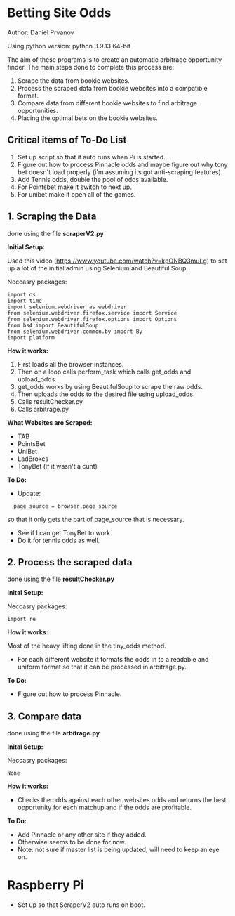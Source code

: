 # Betting Site Odds
Author: Daniel Prvanov

Using python version: python 3.9.13 64-bit

The aim of these programs is to create an automatic arbitrage opportunity finder. The main steps done to complete this process are:
1. Scrape the data from bookie websites.
2. Process the scraped data from bookie websites into a compatible format.
3. Compare data from different bookie websites to find arbitrage opportunities.
4. Placing the optimal bets on the bookie websites.

## Critical items of To-Do List

1. Set up script so that it auto runs when Pi is started.
2. Figure out how to process Pinnacle odds and maybe figure out why tony bet doesn't load properly (i'm assuming its got anti-scraping features).
3. Add Tennis odds, double the pool of odds available.
4. For Pointsbet make it switch to next up.
5. For unibet make it open all of the games.

## 1. Scraping the Data

done using the file **scraperV2.py**

**Initial Setup:**

Used this video (https://www.youtube.com/watch?v=kpONBQ3muLg) to set up a lot of the initial admin using Selenium and Beautiful Soup.

Neccasry packages:
```
import os
import time
import selenium.webdriver as webdriver
from selenium.webdriver.firefox.service import Service
from selenium.webdriver.firefox.options import Options
from bs4 import BeautifulSoup
from selenium.webdriver.common.by import By
import platform
```

**How it works:**

1. First loads all the browser instances. 
2. Then on a loop calls perform_task which calls get_odds and upload_odds.
3. get_odds works by using BeautifulSoup to scrape the raw odds.
4. Then uploads the odds to the desired file using upload_odds.
5. Calls resultChecker.py
6. Calls arbitrage.py

**What Websites are Scraped:**

* TAB
* PointsBet
* UniBet
* LadBrokes
* TonyBet (if it wasn't a cunt)

**To Do:**

* Update:
```
  page_source = browser.page_source 
```
so that it only gets the part of page_source that is necessary.
* See if I can get TonyBet to work.
* Do it for tennis odds as well.

## 2. Process the scraped data

done using the file **resultChecker.py**

**Inital Setup:**

Neccasry packages:
```
import re
```

**How it works:**

Most of the heavy lifting done in the tiny_odds method.
* For each different website it formats the odds in to a readable and uniform format so that it can be processed in arbitrage.py.

**To Do:**

* Figure out how to process Pinnacle.

## 3. Compare data

done using the file **arbitrage.py**

**Inital Setup:**

Neccasry packages:
```
None
```

**How it works:**

* Checks the odds against each other websites odds and returns the best opportunity for each matchup and if the odds are profitable. 

**To Do:**

* Add Pinnacle or any other site if they added.
* Otherwise seems to be done for now.
* Note: not sure if master list is being updated, will need to keep an eye on.


# Raspberry Pi

* Set up so that ScraperV2 auto runs on boot.

